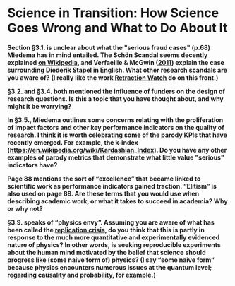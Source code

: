 # Science in Transition: How Science Goes Wrong and What to Do About It

**Section §3.1. is unclear about what the "serious fraud cases" (p.68) Miedema has in mind entailed. The Schön Scandal seems decently explained [on Wikipedia](https://en.wikipedia.org/wiki/Schön_scandal), and Verfaeille & McGwin ([2011](https://www.apa.org/science/about/psa/2011/12/diederik-stapel)) explain the case surrounding Diederik Stapel in English. What other research scandals are you aware of? (I really like the work [Retraction Watch](https://retractionwatch.com) do on this front.)**

**§3.2. and §3.4. both mentioned the influence of funders on the design of research questions. Is this a topic that you have thought about, and why might it be worrying?**

**In §3.5., Miedema outlines some concerns relating with the proliferation of impact factors and other key performance indicators on the quality of research. I think it is worth celebrating some of the parody KPIs that have recently emerged. For example, the k-index (https://en.wikipedia.org/wiki/Kardashian_Index). Do you have any other examples of parody metrics that demonstrate what little value "serious" indicators have?**

**Page 88 mentions the sort of “excellence” that became linked to scientific work as performance indicators gained traction. “Elitism” is also used on page 89. Are these terms that you would use when describing academic work, or what it takes to succeed in academia? Why or why not?**

**§3.9. speaks of “physics envy”. Assuming you are aware of what has been called the [replication crisis](https://en.wikipedia.org/wiki/Replication_crisis), do you think that this is partly in response to the much more quantitative and experimentally evidenced nature of physics? In other words, is seeking reproducible experiments about the human mind motivated by the belief that science should progress like (some naive form of) physics? (I say “some naive form“ because physics encounters numerous issues at the quantum level; regarding causality and probability, for example.)**
